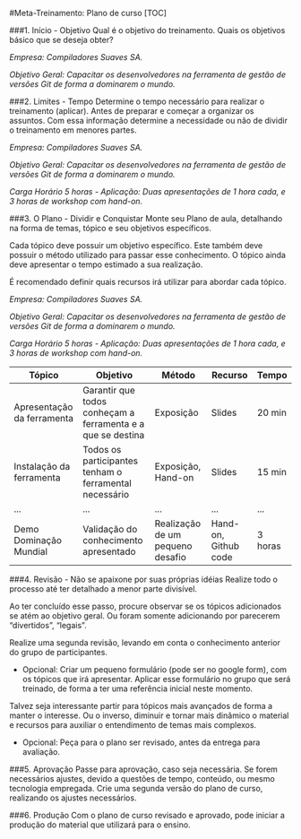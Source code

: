 #Meta-Treinamento: Plano de curso
[TOC]

###1. Início - Objetivo
Qual é o objetivo do treinamento. Quais os objetivos básico que se deseja obter?

*Empresa: Compiladores Suaves SA.*

*Objetivo Geral: Capacitar os desenvolvedores na ferramenta de gestão de versões Git de forma a dominarem o mundo.*

###2. Limites - Tempo
Determine o tempo necessário para realizar o treinamento (aplicar). Antes de preparar e começar a organizar os assuntos. Com essa informação determine a necessidade ou não de dividir o treinamento em menores partes.

*Empresa: Compiladores Suaves SA.*

*Objetivo Geral: Capacitar os desenvolvedores na ferramenta de gestão de versões Git de forma a dominarem o mundo.*

*Carga Horário 5 horas - Aplicação: Duas apresentações de 1 hora cada, e 3 horas de workshop com hand-on.*

###3. O Plano - Dividir e Conquistar
Monte seu Plano de aula, detalhando na forma de temas, tópico e seu objetivos específicos. 

Cada tópico deve possuir um objetivo específico. Este também deve possuir o método utilizado para passar esse conhecimento. O tópico ainda deve apresentar o tempo estimado a sua realização.

É recomendado definir quais recursos irá utilizar para abordar cada tópico.


*Empresa: Compiladores Suaves SA.*

*Objetivo Geral: Capacitar os desenvolvedores na ferramenta de gestão de versões Git de forma a dominarem o mundo.*

*Carga Horário 5 horas - Aplicação: Duas apresentações de 1 hora cada, e 3 horas de workshop com hand-on.*

|Tópico|Objetivo|Método|Recurso|Tempo|
|--------|--------|------|-------|------|
|Apresentação da ferramenta|Garantir que todos conheçam a ferramenta e a que se destina|Exposição|Slides|20 min|
|Instalação da ferramenta|Todos os participantes tenham o ferramental necessário|Exposição, Hand-on|Slides|15 min|
|...|...|...|...|...|
|Demo Dominação Mundial|Validação do conhecimento apresentado|Realização de um pequeno desafio|Hand-on, Github code|3 horas|

###4. Revisão - Não se apaixone por suas próprias idéias
Realize todo o processo até ter detalhado a menor parte divisível.

Ao ter concluído esse passo, procure observar se os tópicos adicionados se atém ao objetivo geral. Ou foram somente adicionando por parecerem “divertidos”, “legais”.

Realize uma segunda revisão, levando em conta o conhecimento anterior do grupo de participantes.

* Opcional: Criar um pequeno formulário (pode ser no google form), com os tópicos que irá apresentar. Aplicar esse formulário no grupo que será treinado, de forma a ter uma referência inicial neste momento.

Talvez seja interessante partir para tópicos mais avançados de forma a manter o interesse. Ou o inverso, diminuir e tornar mais dinâmico o material e recursos para auxiliar o entendimento de temas mais complexos.

* Opcional: Peça para o plano ser revisado, antes da entrega para avaliação.

###5. Aprovação
Passe para aprovação, caso seja necessária.
Se forem necessários ajustes, devido a questões de tempo, conteúdo, ou mesmo tecnologia empregada. Crie uma segunda versão do plano de curso, realizando os ajustes necessários.


###6. Produção
Com o plano de curso revisado e aprovado, pode iniciar a produção do material que utilizará para o ensino.


